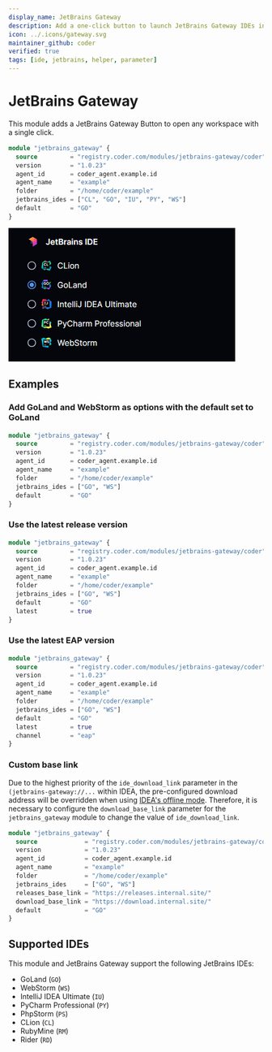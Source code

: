 ```yaml
---
display_name: JetBrains Gateway
description: Add a one-click button to launch JetBrains Gateway IDEs in the dashboard.
icon: ../.icons/gateway.svg
maintainer_github: coder
verified: true
tags: [ide, jetbrains, helper, parameter]
---
```


# JetBrains Gateway

This module adds a JetBrains Gateway Button to open any workspace with a single click.

```tf
module "jetbrains_gateway" {
  source         = "registry.coder.com/modules/jetbrains-gateway/coder"
  version        = "1.0.23"
  agent_id       = coder_agent.example.id
  agent_name     = "example"
  folder         = "/home/coder/example"
  jetbrains_ides = ["CL", "GO", "IU", "PY", "WS"]
  default        = "GO"
}
```

![JetBrains Gateway IDes list](../.images/jetbrains-gateway.png)

## Examples

### Add GoLand and WebStorm as options with the default set to GoLand

```tf
module "jetbrains_gateway" {
  source         = "registry.coder.com/modules/jetbrains-gateway/coder"
  version        = "1.0.23"
  agent_id       = coder_agent.example.id
  agent_name     = "example"
  folder         = "/home/coder/example"
  jetbrains_ides = ["GO", "WS"]
  default        = "GO"
}
```

### Use the latest release version

```tf
module "jetbrains_gateway" {
  source         = "registry.coder.com/modules/jetbrains-gateway/coder"
  version        = "1.0.23"
  agent_id       = coder_agent.example.id
  agent_name     = "example"
  folder         = "/home/coder/example"
  jetbrains_ides = ["GO", "WS"]
  default        = "GO"
  latest         = true
}
```

### Use the latest EAP version

```tf
module "jetbrains_gateway" {
  source         = "registry.coder.com/modules/jetbrains-gateway/coder"
  version        = "1.0.23"
  agent_id       = coder_agent.example.id
  agent_name     = "example"
  folder         = "/home/coder/example"
  jetbrains_ides = ["GO", "WS"]
  default        = "GO"
  latest         = true
  channel        = "eap"
}
```

### Custom base link

Due to the highest priority of the `ide_download_link` parameter in the `(jetbrains-gateway://...` within IDEA, the pre-configured download address will be overridden when using [IDEA's offline mode](https://www.jetbrains.com/help/idea/fully-offline-mode.html). Therefore, it is necessary to configure the `download_base_link` parameter for the `jetbrains_gateway` module to change the value of `ide_download_link`.

```tf
module "jetbrains_gateway" {
  source             = "registry.coder.com/modules/jetbrains-gateway/coder"
  version            = "1.0.23"
  agent_id           = coder_agent.example.id
  agent_name         = "example"
  folder             = "/home/coder/example"
  jetbrains_ides     = ["GO", "WS"]
  releases_base_link = "https://releases.internal.site/"
  download_base_link = "https://download.internal.site/"
  default            = "GO"
}
```

## Supported IDEs

This module and JetBrains Gateway support the following JetBrains IDEs:

- GoLand (`GO`)
- WebStorm (`WS`)
- IntelliJ IDEA Ultimate (`IU`)
- PyCharm Professional (`PY`)
- PhpStorm (`PS`)
- CLion (`CL`)
- RubyMine (`RM`)
- Rider (`RD`)
